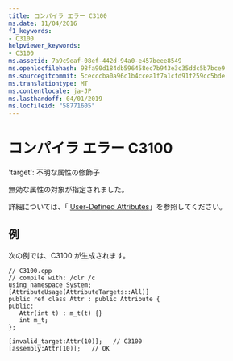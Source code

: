 ```yaml
---
title: コンパイラ エラー C3100
ms.date: 11/04/2016
f1_keywords:
- C3100
helpviewer_keywords:
- C3100
ms.assetid: 7a9c9eaf-08ef-442d-94a0-e457beee8549
ms.openlocfilehash: 98fa90d184db596458ec7b943e3c35ddc5b7bce9
ms.sourcegitcommit: 5cecccba0a96c1b4ccea1f7a1cfd91f259cc5bde
ms.translationtype: MT
ms.contentlocale: ja-JP
ms.lasthandoff: 04/01/2019
ms.locfileid: "58771605"
---
```

# <a name="compiler-error-c3100"></a>コンパイラ エラー C3100

'target': 不明な属性の修飾子

無効な属性の対象が指定されました。

詳細については、「 [User-Defined Attributes](../../extensions/user-defined-attributes-cpp-component-extensions.md)」を参照してください。

## <a name="example"></a>例

次の例では、C3100 が生成されます。

```
// C3100.cpp
// compile with: /clr /c
using namespace System;
[AttributeUsage(AttributeTargets::All)]
public ref class Attr : public Attribute {
public:
   Attr(int t) : m_t(t) {}
   int m_t;
};

[invalid_target:Attr(10)];   // C3100
[assembly:Attr(10)];   // OK
```